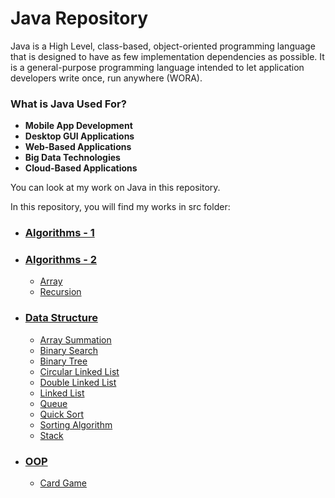 # Java Repository

Java is a High Level, class-based, object-oriented programming language that is designed to have as few implementation dependencies as possible. It is a general-purpose programming language intended to let application developers write once, run anywhere (WORA).

### What is Java Used For?

* **Mobile App Development**
* **Desktop GUI Applications**
* **Web-Based Applications**
* **Big Data Technologies**
* **Cloud-Based Applications**

You can look at my work on Java in this repository.

In this repository, you will find my works in src folder:

* ### [Algorithms - 1](https://github.com/ugurcankok/Java/tree/master/src/Algorithms%20-%201)

* ### [Algorithms - 2](https://github.com/ugurcankok/Java/tree/master/src/Algorithms%20-%202)

  * [Array](https://github.com/ugurcankok/Java/tree/master/src/Algorithms%20-%202/Array)
  * [Recursion](https://github.com/ugurcankok/Java/tree/master/src/Algorithms%20-%202/Recursion)

* ### [Data Structure](https://github.com/ugurcankok/Java/tree/master/src/Data%20Structure)

  * [Array Summation](https://github.com/ugurcankok/Java/tree/master/src/Data%20Structure/Array%20Summation)
  * [Binary Search](https://github.com/ugurcankok/Java/tree/master/src/Data%20Structure/Binary%20Search)
  * [Binary Tree](https://github.com/ugurcankok/Java/tree/master/src/Data%20Structure/Binary%20Tree)
  * [Circular Linked List](https://github.com/ugurcankok/Java/tree/master/src/Data%20Structure/Circular%20Linked%20List)
  * [Double Linked List](https://github.com/ugurcankok/Java/tree/master/src/Data%20Structure/Double%20Linked%20List)
  * [Linked List](https://github.com/ugurcankok/Java/tree/master/src/Data%20Structure/Linked%20List)
  * [Queue](https://github.com/ugurcankok/Java/tree/master/src/Data%20Structure/Queue)
  * [Quick Sort](https://github.com/ugurcankok/Java/tree/master/src/Data%20Structure/Quick%20Sort)
  * [Sorting Algorithm](https://github.com/ugurcankok/Java/tree/master/src/Data%20Structure/Sorting%20Algorithm)
  * [Stack](https://github.com/ugurcankok/Java/tree/master/src/Data%20Structure/Stack)

* ### [OOP](https://github.com/ugurcankok/Java/tree/master/src/OOP/Card%20Game)

  * [Card Game](https://github.com/ugurcankok/Java/tree/master/src/OOP/Card%20Game)
